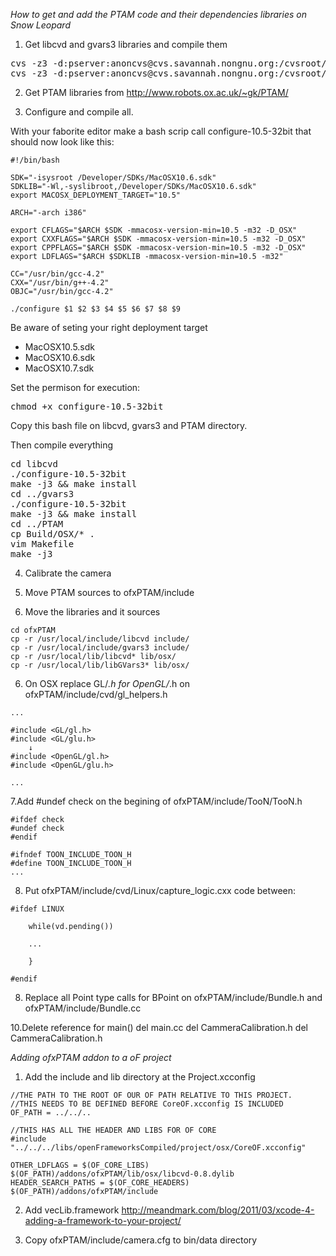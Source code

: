 *How to get and add the PTAM code and their dependencies libraries on Snow Leopard* 

1. Get libcvd and gvars3 libraries and compile them
<pre>
cvs -z3 -d:pserver:anoncvs@cvs.savannah.nongnu.org:/cvsroot/libcvd co libcvd
cvs -z3 -d:pserver:anoncvs@cvs.savannah.nongnu.org:/cvsroot/libcvd co gvars3
</pre>

2. Get PTAM libraries from http://www.robots.ox.ac.uk/~gk/PTAM/

3. Configure and compile all.

With your faborite editor make a bash scrip call configure-10.5-32bit that should now look like this:

```
#!/bin/bash

SDK="-isysroot /Developer/SDKs/MacOSX10.6.sdk"
SDKLIB="-Wl,-syslibroot,/Developer/SDKs/MacOSX10.6.sdk"
export MACOSX_DEPLOYMENT_TARGET="10.5"

ARCH="-arch i386"

export CFLAGS="$ARCH $SDK -mmacosx-version-min=10.5 -m32 -D_OSX"
export CXXFLAGS="$ARCH $SDK -mmacosx-version-min=10.5 -m32 -D_OSX"
export CPPFLAGS="$ARCH $SDK -mmacosx-version-min=10.5 -m32 -D_OSX"
export LDFLAGS="$ARCH $SDKLIB -mmacosx-version-min=10.5 -m32"

CC="/usr/bin/gcc-4.2"
CXX="/usr/bin/g++-4.2"
OBJC="/usr/bin/gcc-4.2"

./configure $1 $2 $3 $4 $5 $6 $7 $8 $9
```

Be aware of seting your right deployment target
- MacOSX10.5.sdk
- MacOSX10.6.sdk
- MacOSX10.7.sdk


Set the permison for execution:

<pre>
chmod +x configure-10.5-32bit
</pre>

Copy this bash file on libcvd, gvars3 and PTAM directory.

Then compile everything
<pre>
cd libcvd
./configure-10.5-32bit
make -j3 && make install
cd ../gvars3
./configure-10.5-32bit
make -j3 && make install
cd ../PTAM
cp Build/OSX/* .
vim Makefile
make -j3
</pre>

4. Calibrate the camera

6. Move PTAM sources to ofxPTAM/include

5. Move the libraries and it sources
```
cd ofxPTAM
cp -r /usr/local/include/libcvd include/
cp -r /usr/local/include/gvars3 include/
cp -r /usr/local/lib/libcvd* lib/osx/
cp -r /usr/local/lib/libGVars3* lib/osx/
```

6. On OSX replace GL/*.h for OpenGL/*.h on ofxPTAM/include/cvd/gl_helpers.h 
```
...

#include <GL/gl.h>
#include <GL/glu.h>
    ↓
#include <OpenGL/gl.h>
#include <OpenGL/glu.h>

...
```

7.Add #undef check on the begining of ofxPTAM/include/TooN/TooN.h
```
#ifdef check
#undef check
#endif

#ifndef TOON_INCLUDE_TOON_H
#define TOON_INCLUDE_TOON_H
...

```

8. Put ofxPTAM/include/cvd/Linux/capture_logic.cxx code between:
```
#ifdef LINUX

    while(vd.pending())
    
    ...
    
    }

#endif
```

8. Replace all Point type calls for BPoint on ofxPTAM/include/Bundle.h and ofxPTAM/include/Bundle.cc
		
10.Delete reference for main() 
    del main.cc
    del CammeraCalibration.h
    del CammeraCalibration.h
    

*Adding ofxPTAM addon to a oF project*
1. Add the include and lib directory at the Project.xcconfig
```
//THE PATH TO THE ROOT OF OUR OF PATH RELATIVE TO THIS PROJECT.
//THIS NEEDS TO BE DEFINED BEFORE CoreOF.xcconfig IS INCLUDED
OF_PATH = ../../..

//THIS HAS ALL THE HEADER AND LIBS FOR OF CORE
#include "../../../libs/openFrameworksCompiled/project/osx/CoreOF.xcconfig"

OTHER_LDFLAGS = $(OF_CORE_LIBS) $(OF_PATH)/addons/ofxPTAM/lib/osx/libcvd-0.8.dylib
HEADER_SEARCH_PATHS = $(OF_CORE_HEADERS) $(OF_PATH)/addons/ofxPTAM/include
```
2. Add vecLib.framework
http://meandmark.com/blog/2011/03/xcode-4-adding-a-framework-to-your-project/

3. Copy ofxPTAM/include/camera.cfg to bin/data directory 